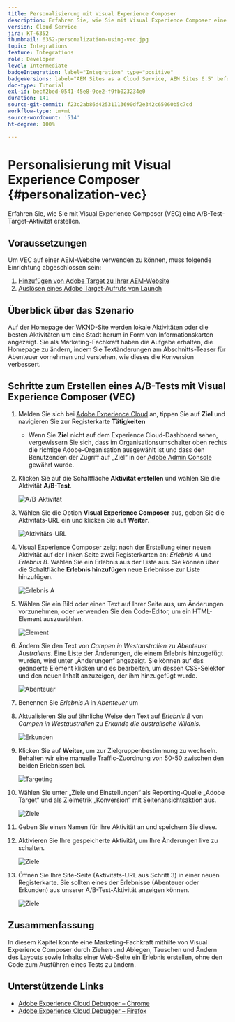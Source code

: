 ```yaml
---
title: Personalisierung mit Visual Experience Composer
description: Erfahren Sie, wie Sie mit Visual Experience Composer eine Adobe Target-Aktivität erstellen.
version: Cloud Service
jira: KT-6352
thumbnail: 6352-personalization-using-vec.jpg
topic: Integrations
feature: Integrations
role: Developer
level: Intermediate
badgeIntegration: label="Integration" type="positive"
badgeVersions: label="AEM Sites as a Cloud Service, AEM Sites 6.5" before-title="false"
doc-type: Tutorial
exl-id: becf2bed-0541-45e8-9ce2-f9fb023234e0
duration: 141
source-git-commit: f23c2ab86d42531113690df2e342c65060b5c7cd
workflow-type: tm+mt
source-wordcount: '514'
ht-degree: 100%

---
```


# Personalisierung mit Visual Experience Composer {#personalization-vec}

Erfahren Sie, wie Sie mit Visual Experience Composer (VEC) eine A/B-Test-Target-Aktivität erstellen.

## Voraussetzungen

Um VEC auf einer AEM-Website verwenden zu können, muss folgende Einrichtung abgeschlossen sein:

1. [Hinzufügen von Adobe Target zu Ihrer AEM-Website](./add-target-launch-extension.md)
1. [Auslösen eines Adobe Target-Aufrufs von Launch](./load-and-fire-target.md)

## Überblick über das Szenario

Auf der Homepage der WKND-Site werden lokale Aktivitäten oder die besten Aktivitäten um eine Stadt herum in Form von Informationskarten angezeigt. Sie als Marketing-Fachkraft haben die Aufgabe erhalten, die Homepage zu ändern, indem Sie Textänderungen am Abschnitts-Teaser für Abenteuer vornehmen und verstehen, wie dieses die Konversion verbessert.

## Schritte zum Erstellen eines A/B-Tests mit Visual Experience Composer (VEC)

1. Melden Sie sich bei [Adobe Experience Cloud](https://experience.adobe.com/) an, tippen Sie auf __Ziel__ und navigieren Sie zur Registerkarte __Tätigkeiten__

   + Wenn Sie __Ziel__ nicht auf dem Experience Cloud-Dashboard sehen, vergewissern Sie sich, dass im Organisationsumschalter oben rechts die richtige Adobe-Organisation ausgewählt ist und dass den Benutzenden der Zugriff auf „Ziel“ in der [Adobe Admin Console](https://adminconsole.adobe.com/) gewährt wurde.

1. Klicken Sie auf die Schaltfläche **Aktivität erstellen** und wählen Sie die Aktivität **A/B-Test**.

   ![A/B-Aktivität](assets/ab-target-activity.png)

1. Wählen Sie die Option **Visual Experience Composer** aus, geben Sie die Aktivitäts-URL ein und klicken Sie auf **Weiter**.

   ![Aktivitäts-URL](assets/ab-test-url.png)

1. Visual Experience Composer zeigt nach der Erstellung einer neuen Aktivität auf der linken Seite zwei Registerkarten an: *Erlebnis A* und *Erlebnis B*. Wählen Sie ein Erlebnis aus der Liste aus. Sie können über die Schaltfläche **Erlebnis hinzufügen** neue Erlebnisse zur Liste hinzufügen.

   ![Erlebnis A](assets/experience.png)

1. Wählen Sie ein Bild oder einen Text auf Ihrer Seite aus, um Änderungen vorzunehmen, oder verwenden Sie den Code-Editor, um ein HTML-Element auszuwählen.

   ![Element](assets/select-element.png)

1. Ändern Sie den Text von *Campen in Westaustralien* zu *Abenteuer Australiens*. Eine Liste der Änderungen, die einem Erlebnis hinzugefügt wurden, wird unter „Änderungen“ angezeigt. Sie können auf das geänderte Element klicken und es bearbeiten, um dessen CSS-Selektor und den neuen Inhalt anzuzeigen, der ihm hinzugefügt wurde.

   ![Abenteuer](assets/adventures.png)

1. Benennen Sie *Erlebnis A* in *Abenteuer* um
1. Aktualisieren Sie auf ähnliche Weise den Text auf *Erlebnis B* von *Campen in Westaustralien* zu *Erkunde die australische Wildnis*.

   ![Erkunden](assets/explore.png)

1. Klicken Sie auf **Weiter**, um zur Zielgruppenbestimmung zu wechseln. Behalten wir eine manuelle Traffic-Zuordnung von 50-50 zwischen den beiden Erlebnissen bei.

   ![Targeting](assets/targeting.png)

1. Wählen Sie unter „Ziele und Einstellungen“ als Reporting-Quelle „Adobe Target“ und als Zielmetrik „Konversion“ mit Seitenansichtsaktion aus.

   ![Ziele](assets/goals.png)

1. Geben Sie einen Namen für Ihre Aktivität an und speichern Sie diese.
1. Aktivieren Sie Ihre gespeicherte Aktivität, um Ihre Änderungen live zu schalten.

   ![Ziele](assets/activate.png)

1. Öffnen Sie Ihre Site-Seite (Aktivitäts-URL aus Schritt 3) in einer neuen Registerkarte. Sie sollten eines der Erlebnisse (Abenteuer oder Erkunden) aus unserer A/B-Test-Aktivität anzeigen können.

   ![Ziele](assets/publish.png)

## Zusammenfassung

In diesem Kapitel konnte eine Marketing-Fachkraft mithilfe von Visual Experience Composer durch Ziehen und Ablegen, Tauschen und Ändern des Layouts sowie Inhalts einer Web-Seite ein Erlebnis erstellen, ohne den Code zum Ausführen eines Tests zu ändern.

## Unterstützende Links

+ [Adobe Experience Cloud Debugger – Chrome](https://chrome.google.com/webstore/detail/adobe-experience-platform/bfnnokhpnncpkdmbokanobigaccjkpob)
+ [Adobe Experience Cloud Debugger – Firefox](https://addons.mozilla.org/en-US/firefox/addon/adobe-experience-platform-dbg/)
